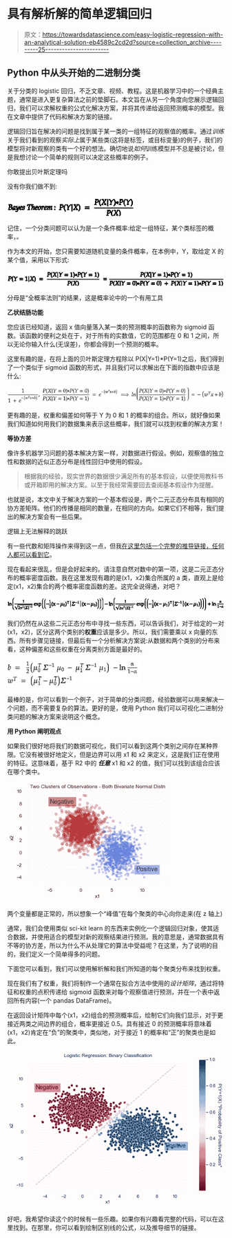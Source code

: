 # 具有解析解的简单逻辑回归

> 原文：<https://towardsdatascience.com/easy-logistic-regression-with-an-analytical-solution-eb4589c2cd2d?source=collection_archive---------25----------------------->

## Python 中从头开始的二进制分类

关于分类的 logistic 回归，不乏文章、视频、教程。这是机器学习中的一个经典主题，通常是进入更复杂算法之前的垫脚石。本文旨在从另一个角度向您展示逻辑回归，我们可以求解权重的公式化解决方案，并将其传递给返回预测概率的模型。我在文章中提供了代码和解决方案的链接。

逻辑回归旨在解决的问题是找到属于某一类的一组特征的观察值的概率。通过*训练*关于我们看到的观察*实际上*属于某些类(这将是标签，或目标变量)的例子，我们的模型将对新观察的类有一个好的想法。确切地说*如何*训练模型并不总是被讨论，但是我想讨论一个简单的规则可以决定这些概率的例子。

你敢提出贝叶斯定理吗

没有你我们做不到:

![](img/468d1a7427f81e162781288c071ed813.png)

记住，一个分类问题可以认为是一个条件概率:给定一组特征，某个类标签的概率，*。*

作为本文的开始，您只需要知道随机变量的条件概率，在本例中，Y，取给定 X 的某个值，采用以下形式:

![](img/6f54554b33d8f31f43181ca930513ec2.png)

分母是“全概率法则”的结果，这是概率论中的一个有用工具

**乙状结肠功能**

您应该已经知道，返回 x 值向量落入某一类的预测概率的函数称为 sigmoid 函数。该函数的便利之处在于，对于所有的实数值，它的范围都在 0 和 1 之间，所以无论你输入什么(无误差)，你都会得到一个预测的概率。

这里有趣的是，在将上面的贝叶斯定理方程除以 P(X|Y=1)*P(Y=1)之后，我们得到了一个类似于 sigmoid 函数的形式，并且我们可以求解出在下面的指数中应该是什么:

![](img/641d3bfbdacf5304b99b1de854f2f93a.png)

更有趣的是，权重和偏差如何等于 Y 为 0 和 1 的概率的组合。所以，就好像如果我们知道如何用我们的数据集来表示这些概率，我们就可以找到权重的解决方案！

**等协方差**

像许多机器学习问题的基本解决方案一样，对数据进行假设。例如，观察值的独立性和数据的近似正态分布是线性回归中使用的假设。

> 根据我的经验，现实世界的数据很少满足所有的基本假设，以便使用教科书或开箱即用的解决方案。以至于我经常需要回去查阅基本假设作为提醒。

也就是说，本文中关于解决方案的一个基本假设是，两个二元正态分布具有相同的协方差矩阵。他们的传播是相同的数量，在相同的方向。如果它们不相等，我们提出的解决方案会有一些后果。

逻辑上无法解释的跳跃

有一些代数和矩阵操作来得到这一点，但我[在这里包括一个完整的推导链接，任何人都可以看到它](https://github.com/caseywhorton/binary-classification)。

现在看起来很乱，但是会好起来的。请注意自然对数中的第一项，这是二元正态分布的概率密度函数。我在这里发现有趣的是(x1，x2)集合所属的 a 类，直观上是给定(x1，x2)集合的两个概率密度函数的差。这完全说得通，对吧？

![](img/8fc794e9f3c845c3d9017187bc47705e.png)

我们仍然在从这些二元正态分布中寻找一些东西，可以告诉我们，对于给定的一对(x1，x2)，区分这两个类别的**权重**应该是多少。所以，我们需要乘以 x 向量的东西。所有步骤见链接，但最后有一个分析解决方案说:从数据和两个类别的分布来看，这种偏差和这些权重在分离类别方面是最好的。

![](img/912a6561e584969c26c2641c2384bf2d.png)

最棒的是，你可以看到一个例子，对于简单的分类问题，经验数据可以用来解决一个问题，而不需要复杂的算法。更好的是，使用 Python 我们可以可视化二进制分类问题的解决方案来说明这个概念。

**用 Python 阐明观点**

如果我们很好地将我们的数据可视化，我们可以看到这两个类别之间存在某种界限。它没有被很好地定义，但是边界可以用 x1 和 x2 来定义，这是我们正在使用的特征。这意味着，基于 R2 中的 ***任意*** x1 和 x2 的值，我们可以找到该组合应该在哪个类中。

![](img/b1fa76ff23762d3e522cb825fb750580.png)

两个变量都是正常的，所以想象一个“峰值”在每个聚类的中心向你走来(在 z 轴上)

通常，我们会使用类似 sci-kit learn 的东西来实例化一个逻辑回归对象，使其适合数据，并使用适合的模型对新的观察结果进行预测。我的意思是，通常数据具有不等的协方差，所以为什么不从处理它的算法中受益呢？在这里，为了说明的目的，我们定义一个简单得多的问题。

下面您可以看到，我们可以使用解析解和我们所知道的每个聚类分布来找到权重。

现在我们有了权重，我们将制作一个通常在拟合方法中使用的*设计矩阵*，通过将特征和权重的点积传递给 sigmoid 函数来对每个观察值进行预测，并在一个表中返回所有内容(一个 pandas DataFrame)。

在返回设计矩阵中每个(x1，x2)组合的预测概率后，绘制它们向我们显示，对于更接近两类之间边界的组合，概率更接近 0.5。具有接近 0 的预测概率将意味着(x1，x2)肯定在“负”的聚类中，类似地，对于接近 1 的概率和“正”的聚类也是如此。

![](img/acf368c59c9c3f95cf514e92cd42a75b.png)

好吧，我希望你读这个的时候有一些乐趣。如果你有兴趣看完整的代码，可以在这里找到。在那里，你可以看到绘制区别线的公式，以及推导细节的链接。